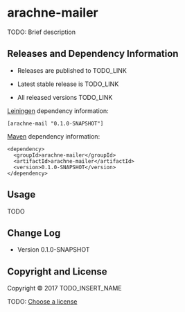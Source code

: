 # arachne-mailer

TODO: Brief description



## Releases and Dependency Information

* Releases are published to TODO_LINK

* Latest stable release is TODO_LINK

* All released versions TODO_LINK

[Leiningen] dependency information:

    [arachne-mail "0.1.0-SNAPSHOT"]

[Maven] dependency information:

    <dependency>
      <groupId>arachne-mailer</groupId>
      <artifactId>arachne-mailer</artifactId>
      <version>0.1.0-SNAPSHOT</version>
    </dependency>

[Leiningen]: http://leiningen.org/
[Maven]: http://maven.apache.org/



## Usage

TODO



## Change Log

* Version 0.1.0-SNAPSHOT



## Copyright and License

Copyright © 2017 TODO_INSERT_NAME

TODO: [Choose a license](http://choosealicense.com/)
